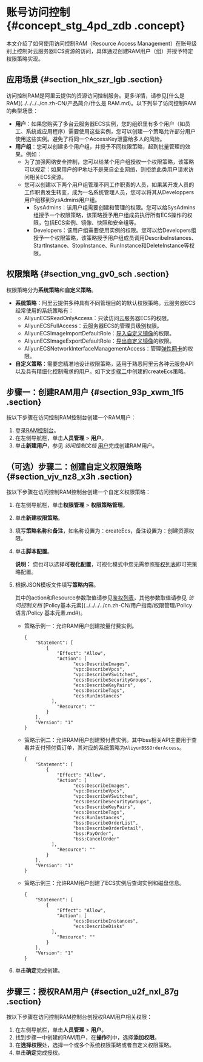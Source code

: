 # 账号访问控制 {#concept_stg_4pd_zdb .concept}

本文介绍了如何使用访问控制RAM（Resource Access Management）在账号级别上控制对云服务器ECS资源的访问，具体通过创建RAM用户（组）并授予特定权限策略实现。

## 应用场景 {#section_hlx_szr_lgb .section}

访问控制RAM是阿里云提供的资源访问控制服务。更多详情，请参见[什么是RAM](../../../../cn.zh-CN/产品简介/什么是 RAM.md)。以下列举了访问控制RAM的典型场景：

-   **用户**：如果您购买了多台云服务器ECS实例，您的组织里有多个用户（如员工、系统或应用程序）需要使用这些实例，您可以创建一个策略允许部分用户使用这些实例。避免了将同一个AccessKey泄露给多人的风险。
-   **用户组**：您可以创建多个用户组，并授予不同权限策略，起到批量管理的效果。例如：
    -   为了加强网络安全控制，您可以给某个用户组授权一个权限策略，该策略可以规定：如果用户的IP地址不是来自企业网络，则拒绝此类用户请求访问相关ECS资源。
    -   您可以创建以下两个用户组管理不同工作职责的人员，如果某开发人员的工作职责发生转变，成为一名系统管理人员，您可以将其从Developpers用户组移到SysAdmins用户组。
        -   SysAdmins：该用户组需要创建和管理的权限。您可以给SysAdmins组授予一个权限策略，该策略授予用户组成员执行所有ECS操作的权限，包括ECS实例、镜像、快照和安全组等。
        -   Developers：该用户组需要使用实例的权限。您可以给Developers组授予一个权限策略，该策略授予用户组成员调用DescribeInstances、StartInstance、StopInstance、RunInstance和DeleteInstance等权限。

## 权限策略 {#section_vng_gv0_sch .section}

权限策略分为**系统策略**和**自定义策略**。

-   **系统策略**：阿里云提供多种具有不同管理目的的默认权限策略。云服务器ECS经常使用的系统策略有：
    -   AliyunECSReadOnlyAccess：只读访问云服务器ECS的权限。
    -   AliyunECSFullAccess：云服务器ECS的管理员级别权限。
    -   AliyunECSImageImportDefaultRole：[导入自定义镜像](../../../../cn.zh-CN/镜像/自定义镜像/导入镜像/导入自定义镜像.md#)的权限。
    -   AliyunECSImageExportDefaultRole：[导出自定义镜像](../../../../cn.zh-CN/镜像/自定义镜像/导出镜像.md#)的权限。
    -   AliyunECSNetworkInterfaceManagementAccess：管理[弹性网卡](../../../../cn.zh-CN/网络/弹性网卡/弹性网卡概述.md#)的权限。
-   **自定义策略**：需要您精准地设计权限策略，适用于熟悉阿里云各种云服务API以及具有精细化控制需求的用户。如下文[步骤二](#)中创建的createEcs策略。

## 步骤一：创建RAM用户 {#section_93p_xwm_1f5 .section}

按以下步骤在访问控制RAM控制台创建一个RAM用户：

1.  登录[RAM控制台](https://ram.console.aliyun.com/policies/new)。
2.  在左侧导航栏，单击**人员管理** \> **用户**。
3.  单击**新建用户**，参见 *访问控制文档* [用户](../../../../cn.zh-CN/用户指南/身份管理/用户管理/用户.md#)完成创建RAM用户。

## （可选）步骤二：创建自定义权限策略 {#section_vjv_nz8_x3h .section}

按以下步骤在访问控制RAM控制台创建一个自定义权限策略：

1.  在左侧导航栏，单击**权限管理** \> **权限策略管理**。
2.  单击**新建权限策略**。
3.  填写**策略名称**和**备注**，如名称设置为：createEcs，备注设置为：创建资源权限。
4.  单击**脚本配置**。

    **说明：** 您也可以选择**可视化配置**，可视化模式中您无需参照[鉴权列表](../../../../cn.zh-CN/API参考/鉴权规则.md#)即可完策略配置。

5.  根据JSON模板文件填写**策略内容**。

    其中的action和Resource参数取值请参见[鉴权列表](../../../../cn.zh-CN/API参考/鉴权规则.md#)，其他参数取值请参见 *访问控制文档* [Policy基本元素](../../../../cn.zh-CN/用户指南/权限管理/Policy 语言/Policy 基本元素.md#)。

    -   策略示例一：允许RAM用户创建按量付费实例。

        ```
        {
            "Statement": [
                {
                    "Effect": "Allow",
            	    "Action": [
              		      "ecs:DescribeImages", 
            		      "vpc:DescribeVpcs", 
            		      "vpc:DescribeVSwitches", 
            		      "ecs:DescribeSecurityGroups", 
            		      "ecs:DescribeKeyPairs",
            		      "ecs:DescribeTags", 
            		      "ecs:RunInstances"
                  ],
                    "Resource": ""
                }
            ],
            "Version": "1"
        }
        ```

    -   策略示例二：允许RAM用户创建预付费实例。其中bss相关API主要用于查看并支付预付费订单，其对应的系统策略为`AliyunBSSOrderAccess`。

        ```
        {
            "Statement": [
                {
                    "Effect": "Allow",
            	    "Action": [
              		      "ecs:DescribeImages", 
            		      "vpc:DescribeVpcs", 
            		      "vpc:DescribeVSwitches", 
            		      "ecs:DescribeSecurityGroups", 
            		      "ecs:DescribeKeyPairs",
            		      "ecs:DescribeTags", 
            		      "ecs:RunInstances",
               	   	      "bss:DescribeOrderList",
             		      "bss:DescribeOrderDetail",
             		      "bss:PayOrder",
            		      "bss:CancelOrder"
                  ],
                    "Resource": ""
                }
            ],
            "Version": "1"
        }
        ```

    -   策略示例三：允许RAM用户创建了ECS实例后查询实例和磁盘信息。

        ```
        {
            "Statement": [
                {
                    "Effect": "Allow",
            	    "Action": [
              		      "ecs:DescribeInstances", 
            		      "ecs:DescribeDisks"
                  ],
                    "Resource": ""
                }
            ],
            "Version": "1"
        }
        ```

6.  单击**确定**完成创建。

## 步骤三：授权RAM用户 {#section_u2f_nxl_87g .section}

按以下步骤在访问控制RAM控制台创授权RAM用户相关权限：

1.  在左侧导航栏，单击**人员管理** \> **用户**。
2.  找到步骤一中创建的RAM用户，在**操作**列中，选择**添加权限**。
3.  在**选择权限**处，选择一个或多个系统权限策略或者自定义权限策略。
4.  单击**确定**完成授权。

